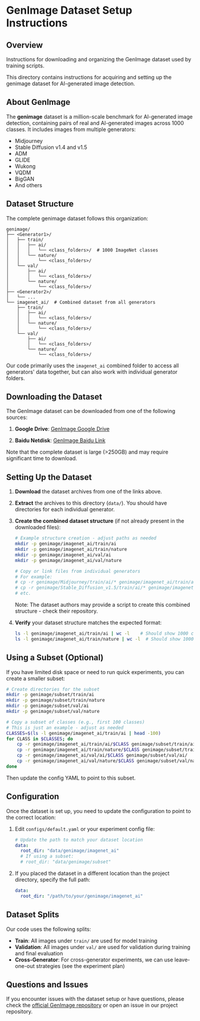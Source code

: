 # GenImage Dataset Setup Instructions

## Overview
Instructions for downloading and organizing the GenImage dataset used by training scripts.

This directory contains instructions for acquiring and setting up the genimage dataset for AI-generated image detection.

## About GenImage

The **genimage** dataset is a million-scale benchmark for AI-generated image detection, containing pairs of real and AI-generated images across 1000 classes. It includes images from multiple generators:

- Midjourney
- Stable Diffusion v1.4 and v1.5
- ADM
- GLIDE
- Wukong
- VQDM
- BigGAN
- And others

## Dataset Structure

The complete genimage dataset follows this organization:

```
genimage/
├── <Generator1>/
│   ├── train/
│   │   ├── ai/
│   │   │   └── <class_folders>/  # 1000 ImageNet classes
│   │   └── nature/
│   │       └── <class_folders>/
│   └── val/
│       ├── ai/
│       │   └── <class_folders>/
│       └── nature/
│           └── <class_folders>/
├── <Generator2>/
│   └── ...
└── imagenet_ai/  # Combined dataset from all generators
    ├── train/
    │   ├── ai/
    │   │   └── <class_folders>/
    │   └── nature/
    │       └── <class_folders>/
    └── val/
        ├── ai/
        │   └── <class_folders>/
        └── nature/
            └── <class_folders>/
```

Our code primarily uses the `imagenet_ai` combined folder to access all generators' data together, but can also work with individual generator folders.

## Downloading the Dataset

The GenImage dataset can be downloaded from one of the following sources:

1. **Google Drive**: [GenImage Google Drive](https://drive.google.com/drive/folders/1NBJQvSCUMY7JBGV_FcGr5lL_Y9LJwe2P)
   
2. **Baidu Netdisk**: [GenImage Baidu Link](https://pan.baidu.com/s/1rlt1mUzG-mJ5Az4cMHHQxg?pwd=x9ah)

Note that the complete dataset is large (>250GB) and may require significant time to download.

## Setting Up the Dataset

1. **Download** the dataset archives from one of the links above.

2. **Extract** the archives to this directory (`data/`). You should have directories for each individual generator.

3. **Create the combined dataset structure** (if not already present in the downloaded files):

   ```bash
   # Example structure creation - adjust paths as needed
   mkdir -p genimage/imagenet_ai/train/ai
   mkdir -p genimage/imagenet_ai/train/nature
   mkdir -p genimage/imagenet_ai/val/ai
   mkdir -p genimage/imagenet_ai/val/nature
   
   # Copy or link files from individual generators
   # For example:
   # cp -r genimage/Midjourney/train/ai/* genimage/imagenet_ai/train/ai/
   # cp -r genimage/Stable_Diffusion_v1.5/train/ai/* genimage/imagenet_ai/train/ai/
   # etc.
   ```

   Note: The dataset authors may provide a script to create this combined structure - check their repository.

4. **Verify** your dataset structure matches the expected format:

   ```bash
   ls -l genimage/imagenet_ai/train/ai | wc -l    # Should show 1000 classes
   ls -l genimage/imagenet_ai/train/nature | wc -l  # Should show 1000 classes
   ```

## Using a Subset (Optional)

If you have limited disk space or need to run quick experiments, you can create a smaller subset:

```bash
# Create directories for the subset
mkdir -p genimage/subset/train/ai
mkdir -p genimage/subset/train/nature
mkdir -p genimage/subset/val/ai
mkdir -p genimage/subset/val/nature

# Copy a subset of classes (e.g., first 100 classes)
# This is just an example - adjust as needed
CLASSES=$(ls -l genimage/imagenet_ai/train/ai | head -100)
for CLASS in $CLASSES; do
    cp -r genimage/imagenet_ai/train/ai/$CLASS genimage/subset/train/ai/
    cp -r genimage/imagenet_ai/train/nature/$CLASS genimage/subset/train/nature/
    cp -r genimage/imagenet_ai/val/ai/$CLASS genimage/subset/val/ai/
    cp -r genimage/imagenet_ai/val/nature/$CLASS genimage/subset/val/nature/
done
```

Then update the config YAML to point to this subset.

## Configuration

Once the dataset is set up, you need to update the configuration to point to the correct location:

1. Edit `configs/default.yaml` or your experiment config file:

   ```yaml
   # Update the path to match your dataset location
   data:
     root_dir: "data/genimage/imagenet_ai"
     # If using a subset:
     # root_dir: "data/genimage/subset"
   ```

2. If you placed the dataset in a different location than the project directory, specify the full path:

   ```yaml
   data:
     root_dir: "/path/to/your/genimage/imagenet_ai"
   ```

## Dataset Splits

Our code uses the following splits:

- **Train**: All images under `train/` are used for model training
- **Validation**: All images under `val/` are used for validation during training and final evaluation
- **Cross-Generator**: For cross-generator experiments, we can use leave-one-out strategies (see the experiment plan)

## Questions and Issues

If you encounter issues with the dataset setup or have questions, please check the [official GenImage repository](https://github.com/GenImage-Dataset/GenImage) or open an issue in our project repository. 